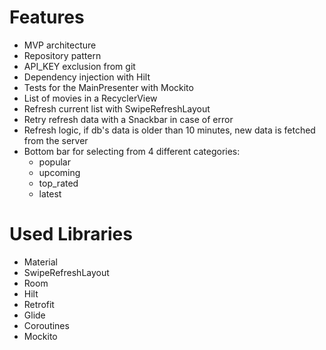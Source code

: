 # Features

- MVP architecture
- Repository pattern
- API_KEY exclusion from git
- Dependency injection with Hilt
- Tests for the MainPresenter with Mockito
- List of movies in a RecyclerView
- Refresh current list with SwipeRefreshLayout
- Retry refresh data with a Snackbar in case of error
- Refresh logic, if db's data is older than 10 minutes, new data is fetched from the server
- Bottom bar for selecting from 4 different categories:
    - popular
    - upcoming
    - top_rated
    - latest


# Used Libraries

- Material
- SwipeRefreshLayout
- Room
- Hilt
- Retrofit
- Glide
- Coroutines
- Mockito

